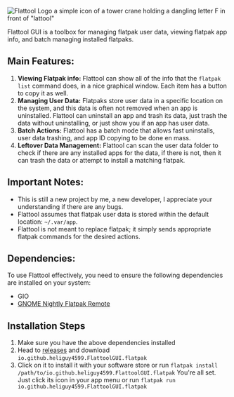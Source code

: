 ![Flattool Logo a simple icon of a tower crane holding a dangling letter F in front of "lattool"](https://github.com/flattool/flattool-cli/raw/main/flattool_logo-name.png)

Flattool GUI is a toolbox for managing flatpak user data, viewing flatpak app info, and batch managing installed flatpaks.

## Main Features:

1. **Viewing Flatpak info:** Flattool can show all of the info that the `flatpak list` command does, in a nice graphical window. Each item has a button to copy it as well.
2. **Managing User Data:** Flatpaks store user data in a specific location on the system, and this data is often not removed when an app is uninstalled. Flattool can uninstall an app and trash its data, just trash the data without uninstalling, or just show you if an app has user data.
3. **Batch Actions:** Flattool has a batch mode that allows fast uninstalls, user data trashing, and app ID copying to be done en mass.
4. **Leftover Data Management:** Flattool can scan the user data folder to check if there are any installed apps for the data, if there is not, then it can trash the data or attempt to install a matching flatpak.

## Important Notes:
- This is still a new project by me, a new developer, I appreciate your understanding if there are any bugs.
- Flattool assumes that flatpak user data is stored within the default location: `~/.var/app`.
- Flattool is not meant to replace flatpak; it simply sends appropriate flatpak commands for the desired actions.

## Dependencies:
To use Flattool effectively, you need to ensure the following dependencies are installed on your system:
- GIO
- [GNOME Nightly Flatpak Remote](https://wiki.gnome.org/Apps/Nightly)

## Installation Steps
1. Make sure you have the above dependencies installed
2. Head to [releases](https://github.com/flattool/flattool-gui/releases) and download `io.github.heliguy4599.FlattoolGUI.flatpak`
3. Click on it to install it with your software store or run `flatpak install /path/to/io.github.heliguy4599.FlattoolGUI.flatpak`
You're all set. Just click its icon in your app menu or run `flatpak run io.github.heliguy4599.FlattoolGUI.flatpak`
